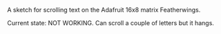 A sketch for scrolling text on the Adafruit 16x8 matrix Featherwings.

Current state:  NOT WORKING.  Can scroll a couple of letters but it hangs.
